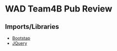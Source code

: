# WAD Team4B Pub Review

## Imports/Libraries
- [Bootstap](https://getbootstrap.com/)
- [JQuery](https://jquery.com/)